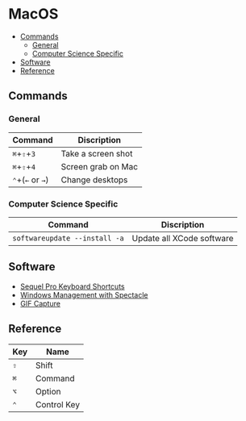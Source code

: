 # MacOS

<!-- TOC depthFrom:2 -->

- [Commands](#commands)
    - [General](#general)
    - [Computer Science Specific](#computer-science-specific)
- [Software](#software)
- [Reference](#reference)

<!-- /TOC -->

## Commands

### General

Command | Discription
--- | ---
`⌘`+`⇧`+`3` | Take a screen shot
`⌘`+`⇧`+`4` | Screen grab on Mac
`⌃`+(`←` or `→`) | Change desktops

### Computer Science Specific

Command | Discription
--- | ---
`softwareupdate --install -a` | Update all XCode software


## Software

- [Sequel Pro Keyboard Shortcuts](https://sequelpro.com/docs/get-started/keyboard-shortcuts)
- [Windows Management with Spectacle](https://github.com/eczarny/spectacle)
- [GIF Capture](https://www.cockos.com/licecap/)

## Reference

Key | Name
--- | ---
`⇧` | Shift
`⌘` | Command
`⌥` | Option
`⌃` | Control Key

